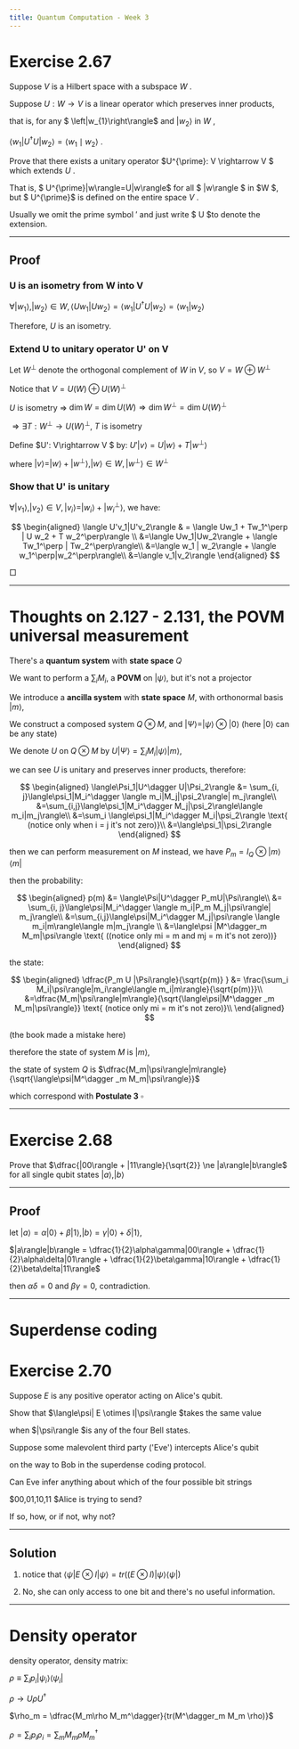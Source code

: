 ```yaml
---
title: Quantum Computation - Week 3
---
```


# Exercise 2.67

Suppose  $V$  is a Hilbert space with a subspace  $W$ .

Suppose $U: W \rightarrow V$  is a linear operator which preserves inner products,

that is, for any $ \left|w_{1}\right\rangle$  and  $\left|w_{2}\right\rangle$  in  $W$ ,

$\left\langle w_{1}\right| U^{\dagger} U\left|w_{2}\right\rangle=\left\langle w_{1} \mid w_{2}\right\rangle$ .


Prove that there exists a unitary operator  $U^{\prime}: V \rightarrow V $ which extends $U$ .

That is, $ U^{\prime}|w\rangle=U|w\rangle$  for all $ |w\rangle $ in  $W $, but $ U^{\prime}$  is defined on the entire space  $V$ . 

Usually we omit the prime symbol $'$ and just write $ U  $to denote the extension.

---

## Proof

### U is an isometry from W into V

$\forall |w_1\rangle, |w_2\rangle \in W, \langle U w_1 | U w_2 \rangle = \langle w_1 | U^\dagger U | w_2\rangle = \langle w_1 | w_2 \rangle$

Therefore, $U$ is an isometry.

### Extend U to unitary operator U' on V

Let $W^\perp$ denote the orthogonal complement of $W$ in $V$, so $V = W \oplus W^\perp$

Notice that $V = U(W) \oplus U(W)^\perp$

$U$ is isometry $\Rightarrow$ $\dim W = \dim U(W) \Rightarrow \dim W^\perp = \dim U(W)^\perp$

$\Rightarrow \exists T: W^\perp \rightarrow U(W)^\perp$, $T$ is isometry

Define $U': V\rightarrow V $ by: $U'|v\rangle = U|w\rangle + T|w^\perp\rangle$

where $|v\rangle = |w\rangle + |w^\perp\rangle, |w\rangle \in W, |w^\perp\rangle\in W^\perp$

### Show that U' is unitary

$\forall |v_1\rangle, |v_2\rangle \in V, |v_i \rangle =|w_i\rangle + |w_i^\perp\rangle,$ we have:

$$
\begin{aligned}
\langle U'v_1|U'v_2\rangle & = \langle Uw_1 + Tw_1^\perp | U w_2 + T w_2^\perp\rangle \\
&=\langle Uw_1|Uw_2\rangle + \langle Tw_1^\perp | Tw_2^\perp\rangle\\
&=\langle w_1 | w_2\rangle + \langle w_1^\perp|w_2^\perp\rangle\\
&=\langle v_1|v_2\rangle
\end{aligned}
$$

$\Box$

---

# Thoughts on 2.127 - 2.131, the POVM universal measurement

There's a **quantum system** with **state space** $Q$

We want to perform a $\sum_{i}M_i$, a **POVM** on $|\psi\rangle$, but it's not a projector

We introduce a **ancilla system** with **state space** $M$,  with orthonormal basis $|m\rangle$,

We construct a composed system $Q\otimes M$, and $|\Psi\rangle = |\psi\rangle\otimes|0\rangle$ (here $|0\rangle$ can be any state)

We denote $U$ on $Q\otimes M$ by $U|\Psi\rangle = \sum_i M_i|\psi\rangle|m\rangle$,

we can see $U$ is unitary and preserves inner products, therefore:

$$
\begin{aligned}
\langle\Psi_1|U^\dagger U|\Psi_2\rangle &= \sum_{i, j}\langle\psi_1|M_i^\dagger \langle m_i|M_j|\psi_2\rangle| m_j\rangle\\
&=\sum_{i,j}\langle\psi_1|M_i^\dagger M_j|\psi_2\rangle\langle m_i|m_j\rangle\\
&=\sum_i \langle\psi_1|M_i^\dagger M_i|\psi_2\rangle \text{ (notice only when i = j it's not zero)}\\ 
&=\langle\psi_1|\psi_2\rangle
\end{aligned}
$$

then we can perform measurement on $M$ instead, we have $P_m = I_Q \otimes |m\rangle\langle m |$

then the probability:

$$
\begin{aligned}
p(m) &= \langle\Psi|U^\dagger P_mU|\Psi\rangle\\
&= \sum_{i, j}\langle\psi|M_i^\dagger \langle m_i|P_m M_j|\psi\rangle| m_j\rangle\\
&=\sum_{i,j}\langle\psi|M_i^\dagger M_j|\psi\rangle \langle m_i|m\rangle\langle m|m_j\rangle \\
&=\langle\psi |M^\dagger_m M_m|\psi\rangle \text{ ((notice only mi = m and mj = m it's not zero))}
\end{aligned}
$$

the state:

$$
\begin{aligned}
\dfrac{P_m U |\Psi\rangle}{\sqrt{p(m)} } &= \frac{\sum_i M_i|\psi\rangle|m_i\rangle\langle m_i|m\rangle}{\sqrt{p(m)}}\\
&=\dfrac{M_m|\psi\rangle|m\rangle}{\sqrt{\langle\psi|M^\dagger _m M_m|\psi\rangle}} \text{ (notice only mi = m it's not zero)}\\
\end{aligned}
$$

(the book made a mistake here)

therefore the state of system $M$ is $|m\rangle$,

the state of system $Q$ is $\dfrac{M_m|\psi\rangle|m\rangle}{\sqrt{\langle\psi|M^\dagger _m M_m|\psi\rangle}}$

which correspond with **Postulate 3**  $\square$

---

# Exercise 2.68

Prove that $\dfrac{|00\rangle + |11\rangle}{\sqrt{2}} \ne |a\rangle|b\rangle$ for all single qubit states $|a\rangle, |b\rangle$

---

## Proof

let $|a\rangle = \alpha |0\rangle + \beta|1\rangle, |b\rangle = \gamma|0\rangle + \delta|1\rangle$,

$|a\rangle|b\rangle = \dfrac{1}{2}\alpha\gamma|00\rangle + \dfrac{1}{2}\alpha\delta|01\rangle + \dfrac{1}{2}\beta\gamma|10\rangle + \dfrac{1}{2}\beta\delta|11\rangle$

then $\alpha\delta = 0$ and $\beta\gamma = 0$, contradiction.

---

# Superdense coding

# Exercise 2.70

Suppose  $E$  is any positive operator acting on Alice's qubit.

Show that  $\langle\psi| E \otimes I|\psi\rangle  $takes the same value 

when  $|\psi\rangle  $is any of the four Bell states. 

Suppose some malevolent third party ('Eve') intercepts Alice's qubit 

on the way to Bob in the superdense coding protocol. 

Can Eve infer anything about which of the four possible bit strings  

$00,01,10,11  $Alice is trying to send? 

If so, how, or if not, why not?

---

## Solution

1. notice that $\langle \psi | E \otimes I | \psi \rangle = tr((E\otimes I )|\psi\rangle\langle\psi|)$

2. No, she can only access to one bit and there's no useful information.

---

# Density operator

density operator, density matrix:

$\rho \equiv \sum_i p_i|\psi_i\rangle\langle\psi_i|$

$\rho \rightarrow U\rho U^\dagger$

$\rho_m = \dfrac{M_m\rho M_m^\dagger}{tr(M^\dagger_m M_m \rho)}$

$\rho = \sum_i p_i \rho_i =\sum_m M_m \rho M_m ^\dagger$
